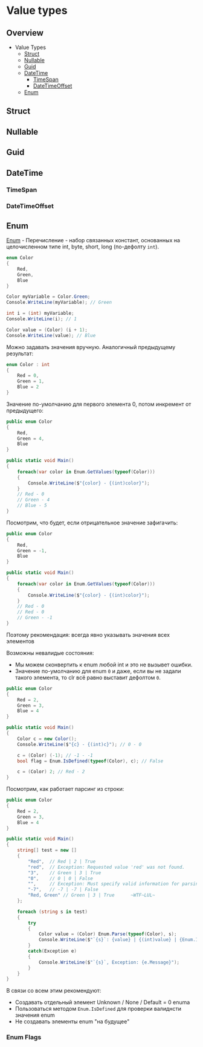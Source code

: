 # Value types

## Overview

- Value Types
  - [Struct](#struct)
  - [Nullable](#nullable)
  - [Guid](#guid)
  - [DateTime](#datetime)
    - [TimeSpan](#timespan)
    - [DateTimeOffset](#datetimeoffset)
  - [Enum](#enum)

<div style="page-break-after: always;"></div>

## Struct

<div style="page-break-after: always;"></div>

## Nullable

<div style="page-break-after: always;"></div>

## Guid

<div style="page-break-after: always;"></div>

## DateTime

<div style="page-break-after: always;"></div>

### TimeSpan

<div style="page-break-after: always;"></div>

### DateTimeOffset

<div style="page-break-after: always;"></div>

## Enum

[Enum](https://msdn.microsoft.com/en-us/library/system.enum(v=vs.110).aspx) - Перечисление - набор связанных констант, основанных на целочисленном типе int, byte, short, long (по-дефолту `int`).

```cs
enum Color
{
    Red,
    Green,
    Blue
}

Color myVariable = Color.Green;
Console.WriteLine(myVariable); // Green

int i = (int) myVariable;
Console.WriteLine(i); // 1

Color value = (Color) (i + 1);
Console.WriteLine(value); // Blue
```

Можно задавать значения вручную. Аналогичный предыдущему результат:

```cs
enum Color : int
{
    Red = 0,
    Green = 1,
    Blue = 2
}
```

Значение по-умолчанию для первого элемента 0, потом инкремент от предыдущего:

```cs
public enum Color
{
    Red,
    Green = 4,
    Blue
}

public static void Main()
{
    foreach(var color in Enum.GetValues(typeof(Color)))
    {
        Console.WriteLine($"{color} - {(int)color}");
    }
    // Red - 0
    // Green - 4
    // Blue - 5
}
```

Посмотрим, что будет, если отрицательное значение зафигачить:

```cs
public enum Color
{
    Red,
    Green = -1,
    Blue
}

public static void Main()
{
    foreach(var color in Enum.GetValues(typeof(Color)))
    {
        Console.WriteLine($"{color} - {(int)color}");
    }
    // Red - 0
    // Red - 0
    // Green - -1
}
```

Поэтому рекомендация: всегда явно указывать значения всех элементов

Возможны невалидые состояния:

- Мы можем сконвертить к enum любой int и это не вызывет ошибки.
- Значение по-умолчанию для enum `0` и даже, если вы не задали такого элемента, то clr всё равно выставит дефолтом `0`.

```cs
public enum Color
{
    Red = 2,
    Green = 3,
    Blue = 4
}

public static void Main()
{
    Color c = new Color();
    Console.WriteLine($"{c} - {(int)c}"); // 0 - 0

    c = (Color) (-1); // -1 - -1
    bool flag = Enum.IsDefined(typeof(Color), c); // False

    c = (Color) 2; // Red - 2
}
```

Посмотрим, как работает парсинг из строки:

```cs
public enum Color
{
    Red = 2,
    Green = 3,
    Blue = 4
}

public static void Main()
{
    string[] test = new []
    {
        "Red",  // Red | 2 | True
        "red",  // Exception: Requested value 'red' was not found.
        "3",    // Green | 3 | True
        "0",    // 0 | 0 | False
        "",     // Exception: Must specify valid information for parsing in the string.
        "-7",   // -7 | -7 | False
        "Red, Green" // Green | 3 | True      ~WTF~LUL~
    };

    foreach (string s in test)
    {
        try
        {
            Color value = (Color) Enum.Parse(typeof(Color), s);
            Console.WriteLine($"`{s}`: {value} | {(int)value} | {Enum.IsDefined(typeof(Color), value)}");
        }
        catch(Exception e)
        {
            Console.WriteLine($"`{s}`, Exception: {e.Message}");
        }
    }
}
```

В связи со всем этим рекомендуют:

- Создавать отдельный элемент Unknown / None / Default = 0 enuma
- Пользоваться методом `Enum.IsDefined` для проверки валиднсти значения enum
- Не создавать элементы enum "на будущее"

### Enum Flags
